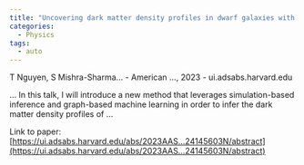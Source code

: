 ```yaml
---
title: "Uncovering dark matter density profiles in dwarf galaxies with simulation-based inference and graph neural networks"
categories:
  - Physics
tags:
  - auto
---
```

T Nguyen, S Mishra-Sharma… - American …, 2023 - ui.adsabs.harvard.edu

… In this talk, I will introduce a new method that leverages simulation-based inference and graph-based machine learning in order to infer the dark matter density profiles of …

Link to paper: [https://ui.adsabs.harvard.edu/abs/2023AAS...24145603N/abstract](https://ui.adsabs.harvard.edu/abs/2023AAS...24145603N/abstract)
